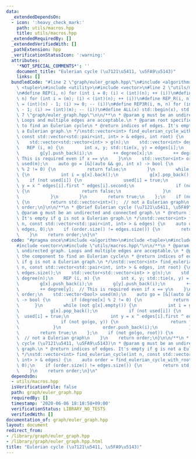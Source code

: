 ```yaml
---
data:
  _extendedDependsOn:
  - icon: ':heavy_check_mark:'
    path: utils/macros.hpp
    title: utils/macros.hpp
  _extendedRequiredBy: []
  _extendedVerifiedWith: []
  _pathExtension: hpp
  _verificationStatusIcon: ':warning:'
  attributes:
    '*NOT_SPECIAL_COMMENTS*': ''
    document_title: "Eulerian cycle (\u7121\u5411, \u5FA9\u5143)"
    links: []
  bundledCode: "#line 2 \"graph/euler_graph.hpp\"\n#include <algorithm>\n#include\
    \ <tuple>\n#include <utility>\n#include <vector>\n#line 2 \"utils/macros.hpp\"\
    \n#define REP(i, n) for (int i = 0; (i) < (int)(n); ++ (i))\n#define REP3(i, m,\
    \ n) for (int i = (m); (i) < (int)(n); ++ (i))\n#define REP_R(i, n) for (int i\
    \ = (int)(n) - 1; (i) >= 0; -- (i))\n#define REP3R(i, m, n) for (int i = (int)(n)\
    \ - 1; (i) >= (int)(m); -- (i))\n#define ALL(x) std::begin(x), std::end(x)\n#line\
    \ 7 \"graph/euler_graph.hpp\"\n\n/**\n * @param g must be an undirected graph.\
    \ Loops and multiple edges are acceptable.\n * @param root specifies the component\
    \ to find an Eulerian cycle\n * @return indices of edges. It's empty if g is not\
    \ a Eulerian graph.\n */\nstd::vector<int> find_eulerian_cycle_with_root(int n,\
    \ const std::vector<std::pair<int, int> > & edges, int root) {\n    int m = edges.size();\n\
    \    std::vector<std::vector<int> > g(n);\n    std::vector<int> degree(n);\n \
    \   REP (i, m) {\n        int x, y; std::tie(x, y) = edges[i];\n        g[x].push_back(i);\n\
    \        g[y].push_back(i);\n        ++ degree[x];\n        ++ degree[y];  //\
    \ This is required even if x == y\n    }\n\n    std::vector<int> order;\n    std::vector<bool>\
    \ used(m);\n    auto go = [&](auto && go, int x) -> bool {\n        if (degree[x]\
    \ % 2 != 0) {\n            return false;\n        }\n        while (not g[x].empty())\
    \ {\n            int i = g[x].back();\n            g[x].pop_back();\n        \
    \    if (not used[i]) {\n                used[i] = true;\n                int\
    \ y = x ^ edges[i].first ^ edges[i].second;\n                if (not go(go, y))\
    \ {\n                    return false;\n                }\n                order.push_back(i);\n\
    \            }\n        }\n        return true;\n    };\n    if (not go(go, root))\
    \ {\n        return std::vector<int>();  // not a Eulerian graph\n    }\n    return\
    \ order;\n}\n\n/**\n * @brief Eulerian cycle (\u7121\u5411, \u5FA9\u5143)\n *\
    \ @param g must be an undirected and connected graph.\n * @return indices of edges.\
    \ It's empty if g is not a Eulerian graph.\n */\nstd::vector<int> find_eulerian_cycle(int\
    \ n, const std::vector<std::pair<int, int> > & edges) {\n    auto order = find_eulerian_cycle_with_root(n,\
    \ edges, 0);\n    if (order.size() != edges.size()) {\n        return std::vector<int>();\n\
    \    }\n    return order;\n}\n"
  code: "#pragma once\n#include <algorithm>\n#include <tuple>\n#include <utility>\n\
    #include <vector>\n#include \"utils/macros.hpp\"\n\n/**\n * @param g must be an\
    \ undirected graph. Loops and multiple edges are acceptable.\n * @param root specifies\
    \ the component to find an Eulerian cycle\n * @return indices of edges. It's empty\
    \ if g is not a Eulerian graph.\n */\nstd::vector<int> find_eulerian_cycle_with_root(int\
    \ n, const std::vector<std::pair<int, int> > & edges, int root) {\n    int m =\
    \ edges.size();\n    std::vector<std::vector<int> > g(n);\n    std::vector<int>\
    \ degree(n);\n    REP (i, m) {\n        int x, y; std::tie(x, y) = edges[i];\n\
    \        g[x].push_back(i);\n        g[y].push_back(i);\n        ++ degree[x];\n\
    \        ++ degree[y];  // This is required even if x == y\n    }\n\n    std::vector<int>\
    \ order;\n    std::vector<bool> used(m);\n    auto go = [&](auto && go, int x)\
    \ -> bool {\n        if (degree[x] % 2 != 0) {\n            return false;\n  \
    \      }\n        while (not g[x].empty()) {\n            int i = g[x].back();\n\
    \            g[x].pop_back();\n            if (not used[i]) {\n              \
    \  used[i] = true;\n                int y = x ^ edges[i].first ^ edges[i].second;\n\
    \                if (not go(go, y)) {\n                    return false;\n   \
    \             }\n                order.push_back(i);\n            }\n        }\n\
    \        return true;\n    };\n    if (not go(go, root)) {\n        return std::vector<int>();\
    \  // not a Eulerian graph\n    }\n    return order;\n}\n\n/**\n * @brief Eulerian\
    \ cycle (\u7121\u5411, \u5FA9\u5143)\n * @param g must be an undirected and connected\
    \ graph.\n * @return indices of edges. It's empty if g is not a Eulerian graph.\n\
    \ */\nstd::vector<int> find_eulerian_cycle(int n, const std::vector<std::pair<int,\
    \ int> > & edges) {\n    auto order = find_eulerian_cycle_with_root(n, edges,\
    \ 0);\n    if (order.size() != edges.size()) {\n        return std::vector<int>();\n\
    \    }\n    return order;\n}\n"
  dependsOn:
  - utils/macros.hpp
  isVerificationFile: false
  path: graph/euler_graph.hpp
  requiredBy: []
  timestamp: '2020-06-06 18:18:58+09:00'
  verificationStatus: LIBRARY_NO_TESTS
  verifiedWith: []
documentation_of: graph/euler_graph.hpp
layout: document
redirect_from:
- /library/graph/euler_graph.hpp
- /library/graph/euler_graph.hpp.html
title: "Eulerian cycle (\u7121\u5411, \u5FA9\u5143)"
---
```

